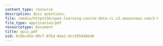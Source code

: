 ```yaml
---
content_type: resource
description: Quiz questions.
file: /media/https%3A/open-learning-course-data-rc.s3.amazonaws.com/2-067-advanced-structural-dynamics-and-acoustics-13-811-spring-2004/bcbbc45ed0cf07bd8ee1dcc5954dbbd8_quiz.pdf
file_type: application/pdf
resourcetype: Document
title: quiz.pdf
uid: bcbbc45e-d0cf-07bd-8ee1-dcc5954dbbd8
---
```

